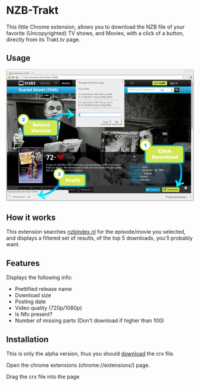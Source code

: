 NZB-Trakt
=========
This little Chrome extension, allows you to download the NZB file of your favorite (Uncopyrighted) TV shows, and Movies, with a click of a button, directly from its Trakt.tv page. 


Usage
-----
![My image](https://raw.githubusercontent.com/mambrazo/mambrazo.github.io/master/NZB-Trakt-chrome-extension/nzb-trakt-demo.jpg)



How it works
------------
This extension searches [nzbindex.nl](http://nzbindex.nl/) for the episode/movie you selected, and displays a filtered set of results, of the top 5 downloads, you'll probably want.



Features
------------
Displays the following info:
- Prettified release name
- Download size
- Posting date
- Video quality (720p/1080p)
- Is Nfo present?
- Number of missing parts (Don't download if higher than 100)


Installation
-----------
This is only the alpha version, thus you should 
[download](https://raw.githubusercontent.com/eddierl/NZB-Trakt-chrome-extension/updates/bin/NZB-Trakt.crx) the crx file.

Open the chrome extensions (chrome://extensions/) page.

Drag the crx file into the page
